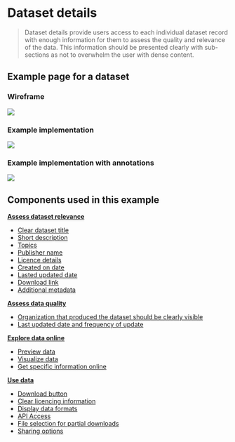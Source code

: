# Dataset details 

> Dataset details provide users access to each individual dataset record with enough information for them to assess the quality and relevance of the data. This information should be presented clearly with sub-sections as not to overwhelm the user with dense content.

## Example page for a dataset

<!-- tabs:start -->

### **Wireframe**
<a href="/dd3-wireframes/_media/overview/4.explore.png" target="_blank"><img src="/dd3-wireframes/_media/overview/4.explore.png" data-no-zoom/></a>

### **Example implementation**
<a href="/dd3-wireframes/_media/stage-4-explore/preview-wireframe.png" target="_blank"><img src="/dd3-wireframes/_media/stage-4-explore/preview-wireframe.png" data-no-zoom/></a>

### **Example implementation with annotations**
<a href="/dd3-wireframes/_media/example-pages/3.search-and-results-page-annotated.png" target="_blank"><img src="/dd3-wireframes/_media/example-pages/3.search-and-results-page-annotated.png" data-no-zoom/></a>

<!-- tabs:end -->

## Components used in this example

**[Assess dataset relevance](main-content/steps/assess-dataset-relevance)**
* [Clear dataset title](https://pautva.github.io/dd3-wireframes/#/main-content/steps/assess-dataset-relevance?id=_1-clear-dataset-title)
* [Short description](https://pautva.github.io/dd3-wireframes/#/main-content/steps/assess-dataset-relevance?id=_2-short-description)
* [Topics](https://pautva.github.io/dd3-wireframes/#/main-content/steps/assess-dataset-relevance?id=_3-topics)
* [Publisher name](https://pautva.github.io/dd3-wireframes/#/main-content/steps/assess-dataset-relevance?id=_4-publisher-name)
* [Licence details](https://pautva.github.io/dd3-wireframes/#/main-content/steps/assess-dataset-relevance?id=_5-licence-details)
* [Created on date](https://pautva.github.io/dd3-wireframes/#/main-content/steps/assess-dataset-relevance?id=_6-created-on-date)
* [Lasted updated date](https://pautva.github.io/dd3-wireframes/#/main-content/steps/assess-dataset-relevance?id=_7-lasted-updated-date)
* [Download link](https://pautva.github.io/dd3-wireframes/#/main-content/steps/assess-dataset-relevance?id=_8-download-link)
* [Additional metadata](https://pautva.github.io/dd3-wireframes/#/main-content/steps/assess-dataset-relevance?id=_9-additional-metadata)

**[Assess data quality](main-content/steps/assess-data-quality)**
* [Organization that produced the dataset should be clearly visible](https://pautva.github.io/dd3-wireframes/#/main-content/steps/assess-data-quality?id=_1-organization-that-produced-the-dataset-should-be-clearly-visible)
* [Last updated date and frequency of update](https://pautva.github.io/dd3-wireframes/#/main-content/steps/assess-data-quality?id=_2-last-updated-date-and-frequency-of-update)

**[Explore data online](main-content/steps/explore-data-online)**
* [Preview data](https://pautva.github.io/dd3-wireframes/#/main-content/steps/explore-data-online?id=_1-preview-data)
* [Visualize data](https://pautva.github.io/dd3-wireframes/#/main-content/steps/explore-data-online?id=_2-visualize-data)
* [Get specific information online](https://pautva.github.io/dd3-wireframes/#/main-content/steps/explore-data-online?id=_3-get-specific-information-online)

**[Use data](main-content/steps/use-data)**
* [Download button](https://pautva.github.io/dd3-wireframes/#/main-content/steps/use-data?id=_1-download-button)
* [Clear licencing information](https://pautva.github.io/dd3-wireframes/#/main-content/steps/use-data?id=_2-clear-licencing-information)
* [Display data formats](https://pautva.github.io/dd3-wireframes/#/main-content/steps/use-data?id=_3-display-data-formats)
* [API Access](https://pautva.github.io/dd3-wireframes/#/main-content/steps/use-data?id=_4-api-access)
* [File selection for partial downloads](https://pautva.github.io/dd3-wireframes/#/main-content/steps/use-data?id=_5-file-selection-for-partial-downloads)
* [Sharing options](https://pautva.github.io/dd3-wireframes/#/main-content/steps/use-data?id=_6-sharing-options)
